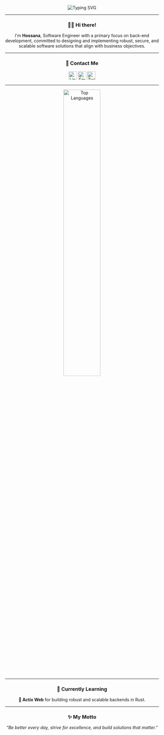 <div align="center">
    <img src="https://readme-typing-svg.herokuapp.com?size=32&duration=5500&color=164C78&vCenter=true&center=true&width=460&lines=Java+Back-end+Engineer;Rust Lang.+Enthusiast" alt="Typing SVG">
</div>

---

<h3 align="center">👋🏽 Hi there!</h2>
<p align="center">
I'm <b>Hossana</b>, 
Software Engineer with a primary focus on back-end development, committed to designing and implementing robust, secure, and scalable software solutions that align with business objectives.
</p>

---

<h3 align="center">🔗 Contact Me</h2>
<p align="center">
    <a href="https://www.linkedin.com/in/hossanadev/"><img src="https://img.shields.io/badge/LinkedIn-164C78?style=plastic&logo=linkedin" height=27 alt="LinkedIn"></a>
    <a href="mailto:hossanadev@gmail.com"><img src="https://img.shields.io/badge/Email-164C78?style=plastic&logo=gmail" height=27 alt="Email"></a>
    <a href="https://twitter.com/hossanadev"><img src="https://img.shields.io/badge/Twitter-164C78?&style=plastic&logo=X" height=27 alt="Twitter"></a> 
</p>

---
<div align="center">
    <img src="https://github-readme-stats.vercel.app/api/top-langs/?username=hossanadev&layout=compact&theme=react&langs_count=8" alt="Top Languages" width="49%">
</div>

---

<h3 align="center">🌱 Currently Learning</h2>
<p align="center">
    <b>🔹 Actix Web</b> for building robust and scalable backends in Rust.<br>
</p>

---

<h3 align="center">✨ My Motto</h2>
<p align="center">
    <i>“Be better every day, strive for excellence, and build solutions that matter.”</i>
</p>

